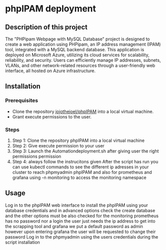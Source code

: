 # phpIPAM deployment #
 
## Description of this project ##
The "PHPipam Webpage with MySQL Database" project is designed to create a web application using PHPipam, an IP address management (IPAM) tool, integrated with a MySQL backend database. This application is deployed on Microsoft Azure, utilizing its cloud services for scalability, reliability, and security. Users can efficiently manage IP addresses, subnets, VLANs, and other network-related resources through a user-friendly web interface, all hosted on Azure infrastructure.

## Installation ##
### Prerequisites ###
- Clone the repository [jojothejoel/phpIPAM](https://github.com/jojothejoel/phpIPAM) into a local virtual machine.
- Grant execute permissions to the user.


### Steps ###
1. Step 1: Clone the repository phpIPAM into a local virtual machine
2. Step 2: Give execute permission to your user
3. Step 3: Launch the Automationdeployment.sh after  giving user the right permissions permission
4. Step 4: always follow the instrucitons given
   After the script has run you can use kubectl commands to see the different ip adresses in your cluster to reach phpmyadmin phpIPAM and also for prometheus and grafana using -n monitoring to access the monitoring namespace 

## Usage ##
Log in to the phpIPAM web interface to install the phpIPAM using your database credentials and in advanced options check the create database and the other options must be also checked 
for the monitoring prometheus has no password nor a login the user just needs the ip address to get into the scrapping tool and grafana we put a default password as admin however upon entering grafana the user will be requested to change their password 
Log in to the phpmyadmin using the users credentials during the script installation
